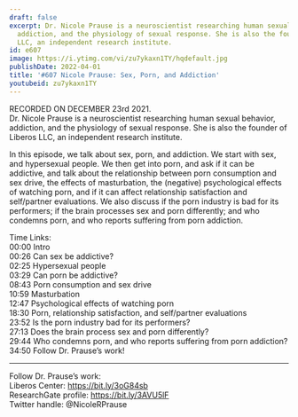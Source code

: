 ```yaml
---
draft: false
excerpt: Dr. Nicole Prause is a neuroscientist researching human sexual behavior,
  addiction, and the physiology of sexual response. She is also the founder of Liberos
  LLC, an independent research institute.
id: e607
image: https://i.ytimg.com/vi/zu7ykaxn1TY/hqdefault.jpg
publishDate: 2022-04-01
title: '#607 Nicole Prause: Sex, Porn, and Addiction'
youtubeid: zu7ykaxn1TY
---
```

RECORDED ON DECEMBER 23rd 2021.  
Dr. Nicole Prause is a neuroscientist researching human sexual behavior, addiction, and the physiology of sexual response. She is also the founder of Liberos LLC, an independent research institute.

In this episode, we talk about sex, porn, and addiction. We start with sex, and hypersexual people. We then get into porn, and ask if it can be addictive, and talk about the relationship between porn consumption and sex drive, the effects of masturbation, the (negative) psychological effects of watching porn, and if it can affect relationship satisfaction and self/partner evaluations. We also discuss if the porn industry is bad for its performers; if the brain processes sex and porn differently; and who condemns porn, and who reports suffering from porn addiction.

Time Links:  
00:00 Intro  
00:26  Can sex be addictive?  
02:25  Hypersexual people  
03:29  Can porn be addictive?  
08:43  Porn consumption and sex drive  
10:59  Masturbation  
12:47  Psychological effects of watching porn  
18:30  Porn, relationship satisfaction, and self/partner evaluations  
23:52  Is the porn industry bad for its performers?  
27:13  Does the brain process sex and porn differently?  
29:44  Who condemns porn, and who reports suffering from porn addiction?  
34:50  Follow Dr. Prause’s work!

---

Follow Dr. Prause’s work:  
Liberos Center: https://bit.ly/3oG84sb  
ResearchGate profile: https://bit.ly/3AVU5lF  
Twitter handle: @NicoleRPrause
